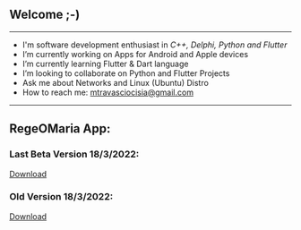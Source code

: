 ## Welcome ;-)

---

- I'm software development enthusiast in *C++, Delphi, Python and Flutter*
- I’m currently working on Apps for Android and Apple devices
- I’m currently learning Flutter & Dart language
- I’m looking to collaborate on Python and Flutter Projects
- Ask me about Networks and Linux (Ubuntu) Distro
- How to reach me: mtravasciocisia@gmail.com

---

## RegeOMaria App:
### Last Beta Version 18/3/2022:
[Download](https://drive.google.com/file/d/1tH3SQNN8e7zyZ51yACP8ucBZtfmBrgkK/view?usp=sharing)

### Old Version 18/3/2022:
[Download](https://drive.google.com/file/d/1KjGTVeYdWrzmFoHpXZk_Nmz7ZD_ig39F/view?usp=sharing)



